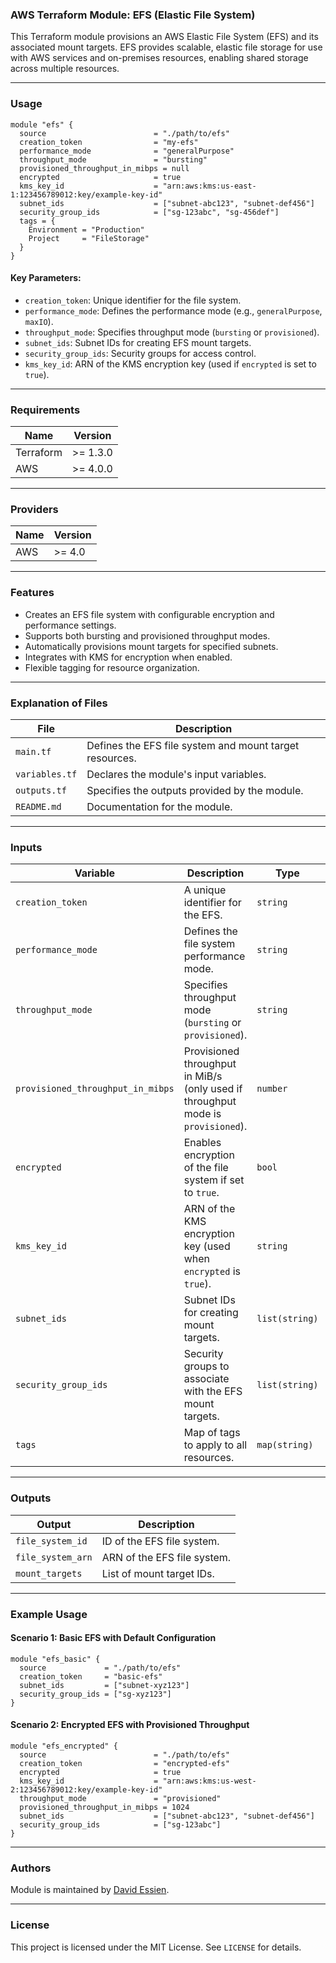 ### AWS Terraform Module: EFS (Elastic File System)

This Terraform module provisions an AWS Elastic File System (EFS) and its associated mount targets. EFS provides scalable, elastic file storage for use with AWS services and on-premises resources, enabling shared storage across multiple resources.

---

### Usage

```hcl
module "efs" {
  source                        = "./path/to/efs"
  creation_token                = "my-efs"
  performance_mode              = "generalPurpose"
  throughput_mode               = "bursting"
  provisioned_throughput_in_mibps = null
  encrypted                     = true
  kms_key_id                    = "arn:aws:kms:us-east-1:123456789012:key/example-key-id"
  subnet_ids                    = ["subnet-abc123", "subnet-def456"]
  security_group_ids            = ["sg-123abc", "sg-456def"]
  tags = {
    Environment = "Production"
    Project     = "FileStorage"
  }
}
```

#### Key Parameters:

- `creation_token`: Unique identifier for the file system.
- `performance_mode`: Defines the performance mode (e.g., `generalPurpose`, `maxIO`).
- `throughput_mode`: Specifies throughput mode (`bursting` or `provisioned`).
- `subnet_ids`: Subnet IDs for creating EFS mount targets.
- `security_group_ids`: Security groups for access control.
- `kms_key_id`: ARN of the KMS encryption key (used if `encrypted` is set to `true`).

---

### Requirements

| Name      | Version  |
| --------- | -------- |
| Terraform | >= 1.3.0 |
| AWS       | >= 4.0.0 |

---

### Providers

| Name | Version |
| ---- | ------- |
| AWS  | >= 4.0  |

---

### Features

- Creates an EFS file system with configurable encryption and performance settings.
- Supports both bursting and provisioned throughput modes.
- Automatically provisions mount targets for specified subnets.
- Integrates with KMS for encryption when enabled.
- Flexible tagging for resource organization.

---

### Explanation of Files

| File           | Description                                             |
| -------------- | ------------------------------------------------------- |
| `main.tf`      | Defines the EFS file system and mount target resources. |
| `variables.tf` | Declares the module's input variables.                  |
| `outputs.tf`   | Specifies the outputs provided by the module.           |
| `README.md`    | Documentation for the module.                           |

---

### Inputs

| Variable                          | Description                                                                      | Type           | Default          | Required |
| --------------------------------- | -------------------------------------------------------------------------------- | -------------- | ---------------- | -------- |
| `creation_token`                  | A unique identifier for the EFS.                                                 | `string`       | -                | Yes      |
| `performance_mode`                | Defines the file system performance mode.                                        | `string`       | `generalPurpose` | No       |
| `throughput_mode`                 | Specifies throughput mode (`bursting` or `provisioned`).                         | `string`       | `bursting`       | No       |
| `provisioned_throughput_in_mibps` | Provisioned throughput in MiB/s (only used if throughput mode is `provisioned`). | `number`       | `null`           | No       |
| `encrypted`                       | Enables encryption of the file system if set to `true`.                          | `bool`         | `false`          | No       |
| `kms_key_id`                      | ARN of the KMS encryption key (used when `encrypted` is `true`).                 | `string`       | `null`           | No       |
| `subnet_ids`                      | Subnet IDs for creating mount targets.                                           | `list(string)` | -                | Yes      |
| `security_group_ids`              | Security groups to associate with the EFS mount targets.                         | `list(string)` | -                | Yes      |
| `tags`                            | Map of tags to apply to all resources.                                           | `map(string)`  | `{}`             | No       |

---

### Outputs

| Output            | Description                 |
| ----------------- | --------------------------- |
| `file_system_id`  | ID of the EFS file system.  |
| `file_system_arn` | ARN of the EFS file system. |
| `mount_targets`   | List of mount target IDs.   |

---

### Example Usage

#### Scenario 1: Basic EFS with Default Configuration

```hcl
module "efs_basic" {
  source             = "./path/to/efs"
  creation_token     = "basic-efs"
  subnet_ids         = ["subnet-xyz123"]
  security_group_ids = ["sg-xyz123"]
}
```

#### Scenario 2: Encrypted EFS with Provisioned Throughput

```hcl
module "efs_encrypted" {
  source                        = "./path/to/efs"
  creation_token                = "encrypted-efs"
  encrypted                     = true
  kms_key_id                    = "arn:aws:kms:us-west-2:123456789012:key/example-key-id"
  throughput_mode               = "provisioned"
  provisioned_throughput_in_mibps = 1024
  subnet_ids                    = ["subnet-abc123", "subnet-def456"]
  security_group_ids            = ["sg-123abc"]
}
```

---

### Authors

Module is maintained by [David Essien](https://davidessien.com).

---

### License

This project is licensed under the MIT License. See `LICENSE` for details.
